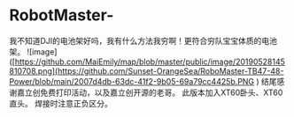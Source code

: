 # RobotMaster-
我不知道DJI的电池架好吗，我有什么方法我穷啊！更符合穷队宝宝体质的电池架。
![image]([https://github.com/MaiEmily/map/blob/master/public/image/20190528145810708.png](https://github.com/Sunset-OrangeSea/RoboMaster-TB47-48-Power/blob/main/2007d4db-63dc-41f2-9b05-69a79cc4425b.PNG
)
结尾感谢嘉立创免费打印活动，以及嘉立创开源的老哥。
此版本加入XT60卧头、XT60直头。
焊接时注意正负区分。
